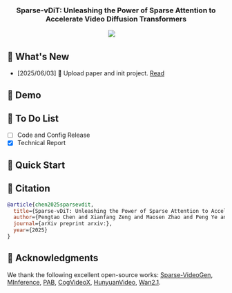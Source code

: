 
<!-- <div align= "center">
    <h1> Official repo for Sparse-vDiT</h1>

</div> -->

<h3 align="center"><strong>Sparse-vDiT: Unleashing the Power of Sparse Attention to Accelerate Video Diffusion Transformers</strong></h3>

<div align="center">
<a href='https://arxiv.org/abs/2506.****'><img src='https://img.shields.io/badge/arXiv-2506.****-b31b1b.svg'></a> &nbsp;&nbsp;&nbsp;&nbsp;
</div>

## 🥳 What's New 
- [2025/06/03] 👋 Upload paper and init project. [Read](https://arxiv.org/abs/****)

## 🎥 Demo


## :pencil: To Do List
- [ ] Code and Config Release 
- [x] Technical Report

## 🎯 Quick Start


## :notebook: Citation

```bibtex
@article{chen2025sparsevdit,
  title={Sparse-vDiT: Unleashing the Power of Sparse Attention to Accelerate Video Diffusion Transformers}, 
  author={Pengtao Chen and Xianfang Zeng and Maosen Zhao and Peng Ye and Mingzhu Shen and Wei Cheng and Gang Yu and Tao Chen},
  journal={arXiv preprint arxiv:},
  year={2025}
}
```

## :dizzy: Acknowledgments
We thank the following excellent open-source works: [Sparse-VideoGen](https://github.com/svg-project/Sparse-VideoGen), [MInference](https://github.com/microsoft/MInference), [PAB](https://github.com/NUS-HPC-AI-Lab/VideoSys), [CogVideoX](https://github.com/THUDM/CogVideo), [HunyuanVideo](https://github.com/Tencent-Hunyuan/HunyuanVideo), [Wan2.1](https://github.com/Wan-Video/Wan2.1).
